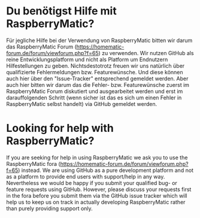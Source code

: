 # Du benötigst Hilfe mit RaspberryMatic?

Für jegliche Hilfe bei der Verwendung von RaspberryMatic bitten wir darum das RaspberryMatic Forum (<https://homematic-forum.de/forum/viewforum.php?f=65>) zu verwenden. Wir nutzen GitHub als reine Entwicklungsplatform und nicht als Platform um Endnutzern Hilfestellungen zu geben. Nichtsdestotrotz freuen wir uns natürlich über qualifizierte Fehlermeldungen bzw. Featurewünsche. Und diese können auch hier über den "Issue-Tracker" entsprechend gemeldet werden. Aber auch hier bitten wir darum das die Fehler- bzw. Featurewünsche zuerst im RaspberryMatic Forum diskutiert und ausgearbeitet werden und erst im darauffolgenden Schritt (wenn sicher ist das es sich um einen Fehler in RaspberryMatic selbst handelt) via GitHub gemeldet werden.

# Looking for help with RaspberryMatic?

If you are seeking for help in using RaspberryMatic we ask you to use the RaspberryMatic fora (<https://homematic-forum.de/forum/viewforum.php?f=65>) instead. We are using GitHub as a pure development platform and not as a platform to provide end users with support/help in any way. Nevertheless we would be happy if you submit your qualified bug- or feature requests using GitHub. However, please discuss your requests first in the fora before you submit them via the GitHub issue tracker which will help us to keep us on track in actually developing RaspberryMatic rather than purely providing support only.

